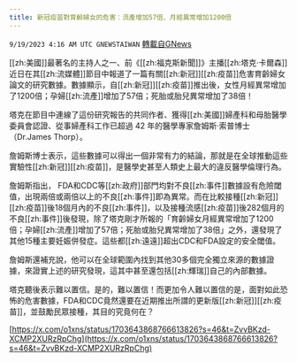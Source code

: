 ```yaml
---
title: 新冠疫苗對育齡婦女的危害：流產增加57倍、月經異常增加1200倍
---
```

`9/19/2023 4:16 AM UTC GNEWSTAIWAN` [轉載自GNews](https://gnews.org/articles/1709394)



[[zh:美國]]最著名的主持人之一、前《[[zh:福克斯新聞]]》主播[[zh:塔克·卡爾森]]近日在其[[zh:流媒體]]節目中報道了一篇有關[[zh:新冠]][[zh:疫苗]]危害育齡婦女論文的研究數據。數據顯示，自[[zh:新冠]][[zh:疫苗]]推出後，女性月經異常增加了1200倍；孕婦[[zh:流產]]增加了57倍；死胎或胎兒異常增加了38倍！  

塔克在節目中連線了這份研究報告的共同作者、獲得[[zh:美國]]婦產科和母胎醫學委員會認證、從事婦產科工作已超過 42 年的醫學專家詹姆斯·索普博士（Dr.James Thorp）。

  

詹姆斯博士表示，這些數據可以得出一個非常有力的結論，那就是在全球推動這些實驗性[[zh:新冠]][[zh:疫苗]]，是醫學史甚至人類史上最大的違反醫學倫理行為。

  

詹姆斯指出， FDA和CDC等[[zh:政府]]部門均對不良[[zh:事件]]數據設有危險閾值，出現兩倍或兩倍以上的不良[[zh:事件]]即為異常。而在比較接種[[zh:新冠]][[zh:疫苗]]後18個月內的不良[[zh:事件]]，以及接種流感[[zh:疫苗]]後282個月的不良[[zh:事件]]後發現，除了塔克剛才所報的「育齡婦女月經異常增加了1200倍；孕婦[[zh:流產]]增加了57倍；死胎或胎兒異常增加了38倍」之外，還發現了其他15種主要妊娠併發症。這些都[[zh:遠遠]]超出CDC和FDA設定的安全閾值。

  

詹姆斯還補充說，他可以在全球範圍內找到其他30多個完全獨立來源的數據證據，來證實上述的研究發現，這其中甚至還包括[[zh:輝瑞]]自己的內部數據。

  

塔克聽後表示難以置信。是的，難以置信！而更加令人難以置信的是，面對如此恐怖的危害數據，FDA和CDC竟然還要在近期推出所謂的更新版[[zh:新冠]][[zh:疫苗]]，並鼓勵民眾接種，其目的究竟何在？

[https://x.com/o1xns/status/1703643868766613826?s=46&t=ZvvBKzd-XCMP2XURzRpChg](https://x.com/o1xns/status/1703643868766613826?s=46&t=ZvvBKzd-XCMP2XURzRpChg)


